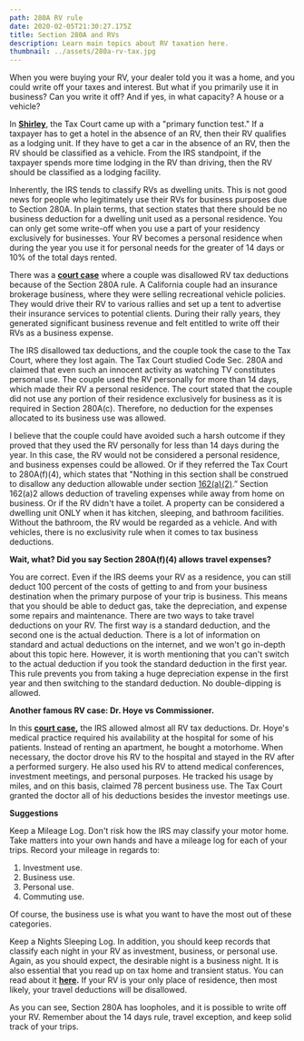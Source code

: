 ```yaml
---
path: 280A RV rule
date: 2020-02-05T21:30:27.175Z
title: Section 280A and RVs
description: Learn main topics about RV taxation here.
thumbnail: ../assets/280a-rv-tax.jpg
---
```

When you were buying your RV, your dealer told you it was a home, and you could write off your taxes and interest. But what if you primarily use it in business? Can you write it off? And if yes, in what capacity? A house or a vehicle?

In **[Shirley](https://www.leagle.com/decision/200422888aftcm1401197)**, the Tax Court came up with a "primary function test." If a taxpayer has to get a hotel in the absence of an RV, then their RV qualifies as a lodging unit. If they have to get a car in the absence of an RV, then the RV should be classified as a vehicle. From the IRS standpoint, if the taxpayer spends more time lodging in the RV than driving, then the RV should be classified as a lodging facility.

Inherently, the IRS tends to classify RVs as dwelling units. This is not good news for people who legitimately use their RVs for business purposes due to Section 280A. In plain terms, that section states that there should be no business deduction for a dwelling unit used as a personal residence. You can only get some write-off when you use a part of your residency exclusively for businesses. Your RV becomes a personal residence when during the year you use it for personal needs for the greater of 14 days or 10% of the total days rented.

There was a **[court case](https://caselaw.findlaw.com/us-9th-circuit/1764989.html)** where a couple was disallowed RV tax deductions because of the Section 280A rule. A California couple had an insurance brokerage business, where they were selling recreational vehicle policies. They would drive their RV to various rallies and set up a tent to advertise their insurance services to potential clients. During their rally years, they generated significant business revenue and felt entitled to write off their RVs as a business expense.

The IRS disallowed tax deductions, and the couple took the case to the Tax Court, where they lost again. The Tax Court studied Code Sec. 280A and claimed that even such an innocent activity as watching TV constitutes personal use. The couple used the RV personally for more than 14 days, which made their RV a personal residence. The court stated that the couple did not use any portion of their residence exclusively for business as it is required in Section 280A(c). Therefore, no deduction for the expenses allocated to its business use was allowed.

I believe that the couple could have avoided such a harsh outcome if they proved that they used the RV personally for less than 14 days during the year. In this case, the RV would not be considered a personal residence, and business expenses could be allowed. Or if they referred the Tax Court to 280A(f)(4), which states that "Nothing in this section shall be construed to disallow any deduction allowable under section [162(a)(2)](https://www.law.cornell.edu/uscode/text/26/162).” Section 162(a)2 allows deduction of traveling expenses while away from home on business. Or if the RV didn't have a toilet. A property can be considered a dwelling unit ONLY when it has kitchen, sleeping, and bathroom facilities. Without the bathroom, the RV would be regarded as a vehicle. And with vehicles, there is no exclusivity rule when it comes to tax business deductions.

**Wait, what? Did you say Section 280A(f)(4) allows travel expenses?**

You are correct. Even if the IRS deems your RV as a residence, you can still deduct 100 percent of the costs of getting to and from your business destination when the primary purpose of your trip is business. This means that you should be able to deduct gas, take the depreciation, and expense some repairs and maintenance. There are two ways to take travel deductions on your RV. The first way is a standard deduction, and the second one is the actual deduction. There is a lot of information on standard and actual deductions on the internet, and we won't go in-depth about this topic here. However, it is worth mentioning that you can't switch to the actual deduction if you took the standard deduction in the first year. This rule prevents you from taking a huge depreciation expense in the first year and then switching to the standard deduction. No double-dipping is allowed.

**Another famous RV case: Dr. Hoye vs Commissioner.**

In this **[court case](https://www.courtlistener.com/opinion/4816747/hoye-v-commissioner/),** the IRS allowed almost all RV tax deductions. Dr. Hoye's medical practice required his availability at the hospital for some of his patients. Instead of renting an apartment, he bought a motorhome. When necessary, the doctor drove his RV to the hospital and stayed in the RV after a performed surgery. He also used his RV to attend medical conferences, investment meetings, and personal purposes. He tracked his usage by miles, and on this basis, claimed 78 percent business use. The Tax Court granted the doctor all of his deductions besides the investor meetings use.

**Suggestions**

Keep a Mileage Log. Don't risk how the IRS may classify your motor home. Take matters into your own hands and have a mileage log for each of your trips. Record your mileage in regards to: 

1. Investment use.
2. Business use.
3. Personal use.
4. Commuting use. 

Of course, the business use is what you want to have the most out of these categories.

Keep a Nights Sleeping Log. In addition, you should keep records that classify each night in your RV as investment, business, or personal use. Again, as you should expect, the desirable night is a business night. It is also essential that you read up on tax home and transient status. You can read about it **[here](https://rvtaxgroup.com/blog/business-travel-expenses-for-rv-owners-and-digital-nomads/).** If your RV is your only place of residence, then most likely, your travel deductions will be disallowed.

As you can see, Section 280A has loopholes, and it is possible to write off your RV. Remember about the 14 days rule, travel exception, and keep solid track of your trips.